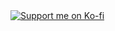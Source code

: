 <a href="https://ko-fi.com/konstantinkorovin" target="_blank">
  <img src="https://ko-fi.com/img/githubbutton_sm.svg" alt="Support me on Ko-fi">
</a>
